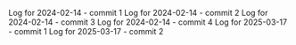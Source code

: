 Log for 2024-02-14 - commit 1
Log for 2024-02-14 - commit 2
Log for 2024-02-14 - commit 3
Log for 2024-02-14 - commit 4
Log for 2025-03-17 - commit 1
Log for 2025-03-17 - commit 2
